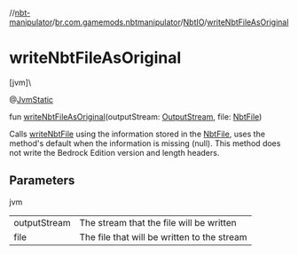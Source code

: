 //[nbt-manipulator](../../../index.md)/[br.com.gamemods.nbtmanipulator](../index.md)/[NbtIO](index.md)/[writeNbtFileAsOriginal](write-nbt-file-as-original.md)

# writeNbtFileAsOriginal

[jvm]\

@[JvmStatic](https://kotlinlang.org/api/latest/jvm/stdlib/kotlin.jvm/-jvm-static/index.html)

fun [writeNbtFileAsOriginal](write-nbt-file-as-original.md)(outputStream: [OutputStream](https://docs.oracle.com/javase/8/docs/api/java/io/OutputStream.html), file: [NbtFile](../-nbt-file/index.md))

Calls [writeNbtFile](write-nbt-file.md) using the information stored in the [NbtFile](../-nbt-file/index.md), uses the method's default when the information is missing (null).  This method does not write the Bedrock Edition version and length headers.

## Parameters

jvm

| | |
|---|---|
| outputStream | The stream that the file will be written |
| file | The file that will be written to the stream |
